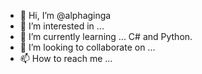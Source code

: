 - 👋 Hi, I’m @alphaginga
- 👀 I’m interested in ...
- 🌱 I’m currently learning ... C# and Python.
- 💞️ I’m looking to collaborate on ...
- 📫 How to reach me ...

<!---
alphaginga/alphaginga is a ✨ special ✨ repository because its `README.md` (this file) appears on your GitHub profile.
You can click the Preview link to take a look at your changes.
--->
